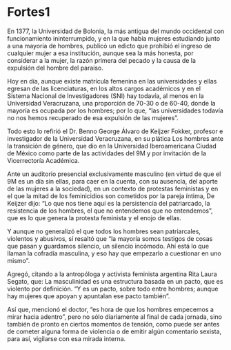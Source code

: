 # Fortes1

En 1377, la Universidad de Bolonia, la más antigua del mundo occidental con funcionamiento ininterrumpido, y en la que había mujeres estudiando junto a una mayoría de hombres, publicó un edicto que prohibió el ingreso de cualquier mujer a esa institución, aunque sea la más honesta, por considerar a la mujer, la razón primera del pecado y la causa de la expulsión del hombre del paraíso.

Hoy en día, aunque existe matrícula femenina en las universidades y ellas egresan de las licenciaturas, en los altos cargos académicos y en el Sistema Nacional de Investigadores (SNI) hay todavía, al menos en la Universidad Veracruzana, una proporción de 70-30 o de 60-40, donde la mayoría es ocupada por los hombres; por lo que, “las universidades todavía no nos hemos recuperado de esa expulsión de las mujeres”.

Todo esto lo refirió el Dr. Benno George Álvaro de Keijzer Fokker, profesor e investigador de la Universidad Veracruzana, en su plática Los hombres ante la transición de género, que dio en la Universidad Iberoamericana Ciudad de México como parte de las actividades del 9M y por invitación de la Vicerrectoría Académica.

Ante un auditorio presencial exclusivamente masculino (en virtud de que el 9M es un día sin ellas, para caer en la cuenta, con su ausencia, del aporte de las mujeres a la sociedad), en un contexto de protestas feministas y en el que la mitad de los feminicidios son cometidos por la pareja íntima, De Keijzer dijo: “Lo que nos tiene aquí es la persistencia del patriarcado, la resistencia de los hombres, el que no entendemos que no entendemos”, que es lo que genera la protesta feminista y el enojo de ellas.

Y aunque no generalizó el que todos los hombres sean patriarcales, violentos y abusivos, sí resaltó que “la mayoría somos testigos de cosas que pasan y guardamos silencio, un silencio incómodo. Ahí está lo que llaman la cofradía masculina, y eso hay que empezarlo a cuestionar en uno mismo”.

Agregó, citando a la antropóloga y activista feminista argentina Rita Laura Segato, que: La masculinidad es una estructura basada en un pacto, que es violento por definición. “Y es un pacto, sobre todo entre hombres; aunque hay mujeres que apoyan y apuntalan ese pacto también”.

Así que, mencionó el doctor, “es hora de que los hombres empecemos a mirar hacia adentro”, pero no sólo diariamente al final de cada jornada, sino también de pronto en ciertos momentos de tensión, como puede ser antes de cometer alguna forma de violencia o de emitir algún comentario sexista, para así, vigilarse con esa mirada interna.

